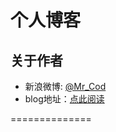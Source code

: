 # 个人博客

## 关于作者

* 新浪微博: [@Mr_Cod](http://weibo.com/234654066)
* blog地址：[点此阅读](http://0532.github.io)

==============
